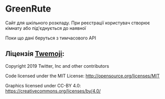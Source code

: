 # GreenRute

Сайт для шкільного розкладу. При реєстрації користувач створює кімнату або під'єднується до наявної

Поки що дані беруться з тимчасового API

## Ліцензія [Twemoji](https://twemoji.twitter.com):

Copyright 2019 Twitter, Inc and other contributors

Code licensed under the MIT License: http://opensource.org/licenses/MIT

Graphics licensed under CC-BY 4.0: https://creativecommons.org/licenses/by/4.0/
